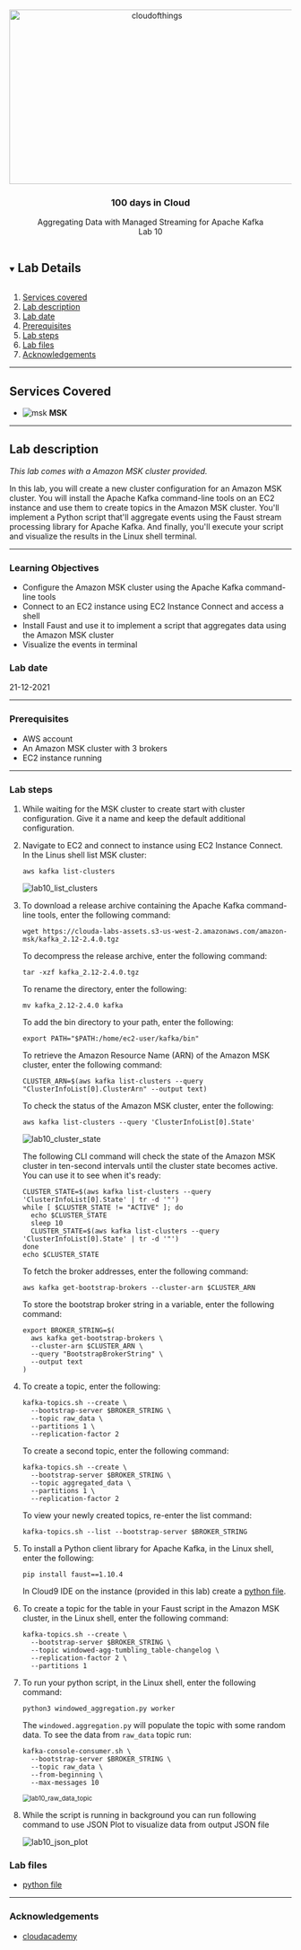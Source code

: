 <br />

<p align="center">
  <a href="img/">
    <img src="img/lab10_diagram.jpg" alt="cloudofthings" width="511" height="311">
  </a>
  <h3 align="center">100 days in Cloud</h3>
<p align="center">
  Aggregating Data with Managed Streaming for Apache Kafka
    <br />
    Lab 10
    <br/>
  </p>
</p>

<details open="open">
  <summary><h2 style="display: inline-block">Lab Details</h2></summary>
  <ol>
    <li><a href="#services-covered">Services covered</a>
    <li><a href="#lab-description">Lab description</a></li>
    </li>
    <li><a href="#lab-date">Lab date</a></li>
    <li><a href="#prerequisites">Prerequisites</a></li>    
    <li><a href="#lab-steps">Lab steps</a></li>
    <li><a href="#lab-files">Lab files</a></li>
    <li><a href="#acknowledgements">Acknowledgements</a></li>
  </ol>
</details>

---

## Services Covered
* ![msk](https://github.com/CloudedThings/100-Days-in-Cloud/blob/main/images/MSK.png) **MSK**
---

## Lab description

*This lab comes with a Amazon MSK cluster provided.*

In this lab, you will create a new cluster configuration for an Amazon MSK cluster. You will install the Apache Kafka command-line tools on an EC2 instance and use them to create topics in the Amazon MSK cluster. You'll implement a Python script that'll aggregate events using the Faust stream processing library for Apache Kafka. And finally, you'll execute your script and visualize the results in the Linux shell terminal.

---

### Learning Objectives
* Configure the Amazon MSK cluster using the Apache Kafka command-line tools
* Connect to an EC2 instance using EC2 Instance Connect and access a shell
* Install Faust and use it to implement a script that aggregates data using the Amazon MSK cluster
* Visualize the events in terminal

### Lab date
21-12-2021

---

### Prerequisites
* AWS account
* An Amazon MSK cluster with 3 brokers
* EC2 instance running

---

### Lab steps
1. While waiting for the MSK cluster to create start with cluster configuration. Give it a name and keep the default additional configuration. 

2. Navigate to EC2 and connect to instance using EC2 Instance Connect. In the Linus shell list MSK cluster:

   ```
   aws kafka list-clusters
   ```

   ![lab10_list_clusters](img/lab10_list_clusters.jpg)

3. To download a release archive containing the Apache Kafka command-line tools, enter the following command:

   ```
   wget https://clouda-labs-assets.s3-us-west-2.amazonaws.com/amazon-msk/kafka_2.12-2.4.0.tgz
   ```

   To decompress the release archive, enter the following command:

   ```
   tar -xzf kafka_2.12-2.4.0.tgz
   ```

   To rename the directory, enter the following:

   ```
   mv kafka_2.12-2.4.0 kafka
   ```

    To add the bin directory to your path, enter the following:

   ```
   export PATH="$PATH:/home/ec2-user/kafka/bin"
   ```

   To retrieve the Amazon Resource Name (ARN) of the Amazon MSK cluster, enter the following command:

   ```
   CLUSTER_ARN=$(aws kafka list-clusters --query "ClusterInfoList[0].ClusterArn" --output text)
   ```

   To check the status of the Amazon MSK cluster, enter the following:

   ```
   aws kafka list-clusters --query 'ClusterInfoList[0].State'
   ```

   ![lab10_cluster_state](img/lab10_cluster_state.jpg)

   The following CLI command will check the state of the Amazon MSK cluster in ten-second intervals until the cluster state becomes active. You can use it to see when it's ready:

   ````
   CLUSTER_STATE=$(aws kafka list-clusters --query 'ClusterInfoList[0].State' | tr -d '"')
   while [ $CLUSTER_STATE != "ACTIVE" ]; do
     echo $CLUSTER_STATE
     sleep 10
     CLUSTER_STATE=$(aws kafka list-clusters --query 'ClusterInfoList[0].State' | tr -d '"')
   done
   echo $CLUSTER_STATE
   ````

   To fetch the broker addresses, enter the following command:

   ```
   aws kafka get-bootstrap-brokers --cluster-arn $CLUSTER_ARN
   ```

   To store the bootstrap broker string in a variable, enter the following command:

   ```
   export BROKER_STRING=$(
     aws kafka get-bootstrap-brokers \
     --cluster-arn $CLUSTER_ARN \
     --query "BootstrapBrokerString" \
     --output text
   )
   ```

4. To create a topic, enter the following:

   ```
   kafka-topics.sh --create \
     --bootstrap-server $BROKER_STRING \
     --topic raw_data \
     --partitions 1 \
     --replication-factor 2
   ```

   To create a second topic, enter the following command:

   ```
   kafka-topics.sh --create \
     --bootstrap-server $BROKER_STRING \
     --topic aggregated_data \
     --partitions 1 \
     --replication-factor 2
   ```

   To view your newly created topics, re-enter the list command:

   ```
   kafka-topics.sh --list --bootstrap-server $BROKER_STRING
   ```

5. To install a Python client library for Apache Kafka, in the Linux shell, enter the following:

   ```
   pip install faust==1.10.4
   ```

   In Cloud9 IDE on the instance (provided in this lab) create a [python file](windowed_aggregation.py).

   

6. To create a topic for the table in your Faust script in the Amazon MSK cluster, in the Linux shell, enter the following command:

   ```
   kafka-topics.sh --create \
     --bootstrap-server $BROKER_STRING \
     --topic windowed-agg-tumbling_table-changelog \
     --replication-factor 2 \
     --partitions 1
   ```

7. To run your python script, in the Linux shell, enter the following command:

   ```
   python3 windowed_aggregation.py worker
   ```

   The `windowed.aggregation.py` will populate the topic with some random data. To see the data from `raw_data` topic run:

   ```
   kafka-console-consumer.sh \
     --bootstrap-server $BROKER_STRING \
     --topic raw_data \
     --from-beginning \
     --max-messages 10
   ```

   <img src="img/lab10_raw_data_topic.jpg" alt="lab10_raw_data_topic" style="zoom:80%;" />

8. While the script is running in background you can run following command to use JSON Plot to visualize data from output JSON file 

   ![lab10_json_plot](img/lab10_json_plot.jpg)

   

### Lab files
*  [python file](windowed_aggregation.py)

---

### Acknowledgements
* [cloudacademy](https://cloudacademy.com/lab/deploy-mongodb-solution-amazon-documentdb/)

